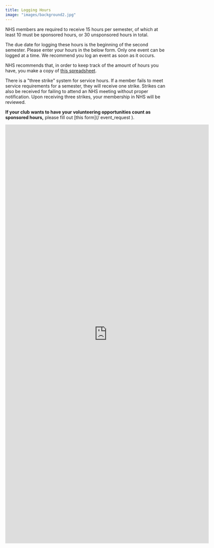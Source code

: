 ```yaml
---
title: Logging Hours
image: "images/background2.jpg"
---
```


NHS members are required to receive 15 hours per semester, of which at least 10 must be sponsored hours, or 30 unsponsored hours in total.

The due date for logging these hours is the beginning of the second semester. Please enter your hours in the below form. Only one event can be logged at a time. We recommend you log an event as soon as it occurs.

NHS recommends that, in order to keep track of the amount of hours you have, you make a copy of [this spreadsheet](https://docs.google.com/spreadsheets/d/1eaZgjdMwjMNDO_uYv0FlWRVh5j4s1i1KXdnX7E0yZ0g/edit?usp=sharing).

There is a "three strike" system for service hours. If a member fails to meet service requirements for a semester, they will receive one strike. Strikes can also be received for failing to attend an NHS meeting without proper notification. Upon receiving three strikes, your membership in NHS will be reviewed.

**If your club wants to have your volunteering opportunities count as sponsored hours,** please fill out [this form](/
event_request
).

<iframe src="https://docs.google.com/forms/d/e/1FAIpQLSdnDRApk22pXHgr0jZOYAax4f9Ug8HF2Jwfxs6LtT8KPUGz9A/viewform?embedded=true" width="640" height="1317" frameborder="0" marginheight="0" marginwidth="0">Loading…</iframe>
